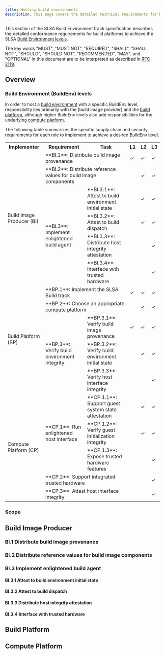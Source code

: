 ```yaml
---
title: Hosting build environments
description: This page covers the detailed technical requirements for hosting build environments at each SLSA Build Environment level. The intended audience is build platform implementers, compute infrastructure providers and security engineers.
---
```


This section of the SLSA Build Environment track specification describes the
detailed conformance requirements for build platforms to achieve the SLSA
[Build Environment levels].

The key words "MUST", "MUST NOT", "REQUIRED", "SHALL", "SHALL NOT", "SHOULD",
"SHOULD NOT", "RECOMMENDED", "MAY", and "OPTIONAL" in this document are to be
interpreted as described in [RFC 2119](https://www.rfc-editor.org/rfc/rfc2119).

## Overview

### Build Environment (BuildEnv) levels

In order to host a [build environment] with a specific BuildEnv level,
responsibility lies primarily with the [build image provider] and the
[build platform], although higher BuildEnv levels also add responsibilities for
the underlying [compute platform].

The following table summarizes the specific supply chain and security
requirements for each role to implement to achieve a desired BuildEnv level.

<table class="no-alternate">
<tr>
  <th>Implementer
  <th>Requirement
  <th>Task
  <th>L1<th>L2<th>L3
<tr>
  <td rowspan=6><span id="build-image-producer">Build Image Producer (BI)</span>
  <td colspan=2><span id="distribute-image-provenance">**BI.1**: Distribute build image provenance</span>
  <td>✓<td>✓<td>✓
<tr>
  <td colspan=2><span id="distribute-image-ref-values">**BI.2**: Distribute reference values for build image components</span>
  <td> <td>✓<td>✓
<tr>
  <td rowspan=4><span id="enlightened-build-agent">**BI.3**: Implement enlightened build agent</span>
  <td><span id="attest-env-initial-state">**BI.3.1**: Attest to build environment initial state</span>
  <td> <td>✓<td>✓
<tr>
  <td><span id="attest-build-dispatch">**BI.3.2**: Attest to build dispatch</span>
  <td> <td>✓<td>✓
<tr>
  <td><span id="distribute-host-integrity-attesttations">**BI.3.3**: Distribute host integrity attestation</span>
  <td> <td> <td>✓
<tr>
  <td><span id="interface-trusted-hardware">**BI.3.4**: Interface with trusted hardware</span>
  <td> <td> <td>✓
<tr>
  <td rowspan=5><span id="build-platform">Build Platform (BP)</span>
  <td colspan=2><span id="implement-slsa-build-track">**BP.1**: Implement the SLSA Build track</span>
  <td>✓<td>✓<td>✓
<tr>
  <td colspan=2><span id="choose-appropriate-compute-platform">**BP.2**: Choose an appropriate compute platform</span>
  <td> <td>✓<td>✓
<tr>
  <td rowspan=3><span id="verify-build-environment-integrity">**BP.3**: Verify build environment integrity</span>
  <td><span id="verify-image-provenance">**BP.3.1**: Verify build image provenance</span>
  <td>✓<td>✓<td>✓
<tr>
  <td><span id="verify-env-initial-state">**BP.3.2**: Verify build environment initial state</span>
  <td> <td>✓<td>✓
<tr>
  <td><span id="verify-host-interface">**BP.3.3**: Verify host interface integrity</span>
  <td> <td> <td>✓
<tr>
  <td rowspan=5><span id="compute-platform">Compute Platform (CP)</span>
  <td rowspan=3><span id="enlightened-host-interface">**CP.1**: Run enlightened host interface</span>
  <td><span id="generate-guest-attestations">**CP.1.1**: Support guest system state attestation</span>
  <td> <td>✓<td>✓
<tr>
  <td><span id="guest-secure-boot">**CP.1.2**: Verify guest initialization integrity</span>
  <td> <td>✓<td>✓
<tr>
  <td><span id="expose-trusted-hardware">**CP.1.3**: Expose trusted hardware features</span>
  <td> <td> <td>✓
<tr>
  <td colspan=2><span id="trusted-hardware-feature">**CP.2**: Support integrated trusted hardware</span>
  <td> <td> <td>✓
<tr>
  <td colspan=2><span id="host-secure-boot">**CP.3**: Attest host interface integrity</span>
  <td> <td> <td>✓
</table>

### Scope

## Build Image Producer

### BI.1 Distribute build image provenance

### BI.2 Distribute reference values for build image components

### BI.3 Implement enlightened build agent

#### BI.3.1 Attest to build environment initial state

#### BI.3.2 Attest to build dispatch

#### BI.3.3 Distribute host integrity attestation

#### BI.3.4 Interface with trusted hardware

## Build Platform

## Compute Platform

[Build Environment levels]: attested-build-env-levels.md
[build environment]: terminology.md#build-environment
[build platform]: terminology.md#platform
[compute platform]: terminology.md#compute-platform
